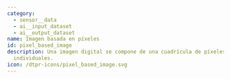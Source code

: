 ```yaml
---
category: 
  - sensor__data
  - ai__input_dataset
  - ai__output_dataset
name: Imagen basada en píxeles
id: pixel_based_image
description: Una imagen digital se compone de una cuadrícula de píxeles
  individuales.
icon: /dtpr-icons/pixel_based_image.svg
---
```

